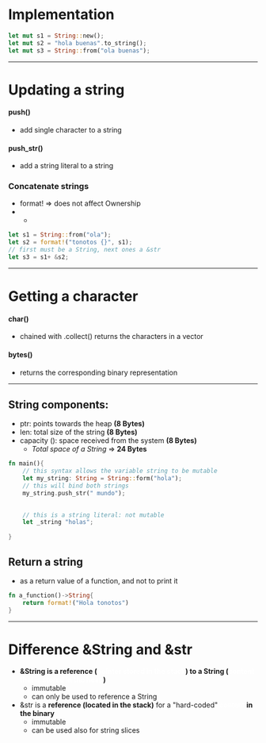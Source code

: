 # Implementation
```Rust
let mut s1 = String::new();
let mut s2 = "hola buenas".to_string();
let mut s3 = String::from("ola buenas");
```

---
# Updating a string
#### push()
- add single character to a string
#### push_str()
- add a string literal to a string

### Concatenate strings
- format! => does not affect Ownership
- +
```Rust
let s1 = String::from("ola");
let s2 = format!("tonotos {}", s1);
// first must be a String, next ones a &str
let s3 = s1+ &s2;
```

---

# Getting a character
#### char()
- chained with .collect() returns the characters in a vector

#### bytes()
- returns the corresponding binary representation 

---
## String components:
- ptr: points towards the heap **(8 Bytes)**
- len: total size of the string **(8 Bytes)**
- capacity (): space received from the system **(8 Bytes)**
	- *Total space of a String* => **24 Bytes**

```Rust 
fn main(){
	// this syntax allows the variable string to be mutable
	let my_string: String = String::form("hola");
	// this will bind both strings
	my_string.push_str(" mundo");
	

	// this is a string literal: not mutable 
	let _string "holas";
	
}
```

## Return a string 
- as a return value of a function, and not to print it
```Rust
fn a_function()->String{
	return format!("Hola tonotos")
}
```

---

# Difference &String and &str
- **&String is a reference (<span style="color:#ffffff">pointer stored in the stack</span>) to a String (<span style="color:#ffffff">content that is stored in the heap</span>)** 
	- immutable 
	- can only be used to reference a String
- &str is a **reference (located in the stack)** for a "hard-coded" <span style="color:#ffffff">content</span> **in the binary**
	- immutable
	- can be used also for string slices
